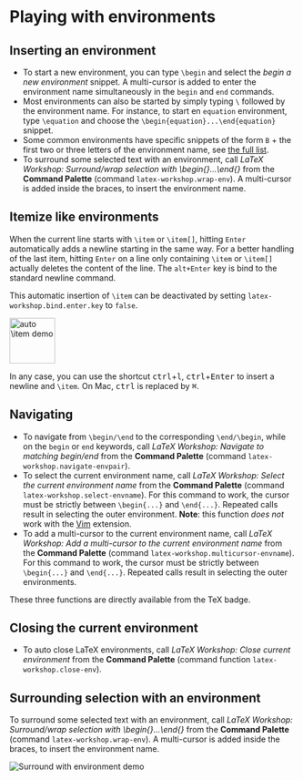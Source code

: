 # Playing with environments

## Inserting an environment

- To start a new environment, you can type `\begin` and select the _begin a new environment_ snippet. A multi-cursor is added to enter the environment name simultaneously in the `begin` and `end` commands.
- Most environments can also be started by simply typing `\` followed by the environment name. For instance, to start en `equation` environment, type `\equation` and choose the `\begin{equation}...\end{equation}` snippet.
- Some common environments have specific snippets of the form `B` + the first two or three letters of the environment name, see [the full list](Snippets#Environments).
- To surround some selected text with an environment, call _LaTeX Workshop: Surround/wrap selection with \\begin{}...\\end{}_ from the **Command Palette** (command `latex-workshop.wrap-env`). A multi-cursor is added inside the braces, to insert the environment name.

## Itemize like environments

When the current line starts with `\item` or `\item[]`, hitting `Enter` automatically adds a newline starting in the same way. For a better handling of the last item, hitting `Enter` on a line only containing `\item` or `\item[]` actually deletes the content of the line. The `alt+Enter` key is bind to the standard newline command.

This automatic insertion of `\item` can be deactivated by setting `latex-workshop.bind.enter.key` to `false`.

<img src="https://github.com/James-Yu/LaTeX-Workshop/raw/master/demo_media/auto item.gif" alt="auto \item demo" height="80px">

In any case, you can use the shortcut <kbd>ctrl</kbd>+<kbd>l</kbd>, <kbd>ctrl</kbd>+<kbd>Enter</kbd> to insert a newline and `\item`. On Mac, <kbd>ctrl</kbd> is replaced by <kbd>⌘</kbd>.

## Navigating

- To navigate from `\begin/\end` to the corresponding `\end/\begin`, while on the `begin` or `end` keywords, call _LaTeX Workshop: Navigate to matching begin/end_ from the **Command Palette** (command `latex-workshop.navigate-envpair`).
- To select the current environment name, call _LaTeX Workshop: Select the current environment name_ from the **Command Palette** (command `latex-workshop.select-envname`). For this command to work, the cursor must be strictly between `\begin{...}` and `\end{...}`. Repeated calls result in selecting the outer environment. **Note**: this function _does not_ work with the [Vim](https://github.com/VSCodeVim/Vim) extension.
- To add a multi-cursor to the current environment name, call _LaTeX Workshop: Add a multi-cursor to the current environment name_ from the **Command Palette** (command `latex-workshop.multicursor-envname`). For this command to work, the cursor must be strictly between `\begin{...}` and `\end{...}`. Repeated calls result in selecting the outer environments.

These three functions are directly available from the TeX badge.

## Closing the current environment

- To auto close LaTeX environments, call _LaTeX Workshop: Close current environment_ from the **Command Palette** (command function `latex-workshop.close-env`).

## Surrounding selection with an environment

To surround some selected text with an environment, call _LaTeX Workshop: Surround/wrap selection with \\begin{}...\\end{}_ from the **Command Palette** (command `latex-workshop.wrap-env`). A multi-cursor is added inside the braces, to insert the environment name.

<img src="https://github.com/James-Yu/LaTeX-Workshop/raw/master/demo_media/surround-env.gif" alt="Surround with environment demo">